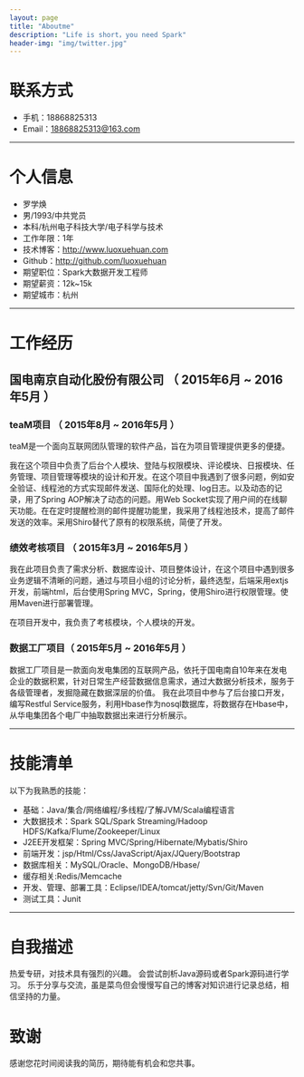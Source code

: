 ```yaml
---
layout: page
title: "Aboutme"
description: "Life is short，you need Spark"
header-img: "img/twitter.jpg"
---
```





# 联系方式

- 手机：18868825313
- Email：18868825313@163.com

---

# 个人信息

 - 罗学焕
 - 男/1993/中共党员 
 - 本科/杭州电子科技大学/电子科学与技术 
 - 工作年限：1年
 - 技术博客：http://www.luoxuehuan.com 
 - Github：http://github.com/luoxuehuan
 - 期望职位：Spark大数据开发工程师
 - 期望薪资：12k~15k
 - 期望城市：杭州

---

# 工作经历

## 国电南京自动化股份有限公司 （ 2015年6月 ~ 2016年5月 ）

### teaM项目 （ 2015年8月 ~ 2016年5月 ）

teaM是一个面向互联网团队管理的软件产品，旨在为项目管理提供更多的便捷。

我在这个项目中负责了后台个人模块、登陆与权限模块、评论模块、日报模块、任务管理、项目管理等模块的设计和开发。在这个项目中我遇到了很多问题，例如安全验证、线程池的方式实现邮件发送、国际化的处理、log日志。以及动态的记录，用了Spring AOP解决了动态的问题。用Web Socket实现了用户间的在线聊天功能。在在定时提醒检测的邮件提醒功能里，我采用了线程池技术，提高了邮件发送的效率。采用Shiro替代了原有的权限系统，简便了开发。

### 绩效考核项目 （ 2015年3月 ~ 2016年5月 ）

我在此项目负责了需求分析、数据库设计、项目整体设计，在这个项目中遇到很多业务逻辑不清晰的问题，通过与项目小组的讨论分析，最终选型，后端采用extjs开发，前端html，后台使用Spring MVC，Spring，使用Shiro进行权限管理。使用Maven进行部署管理。

在项目开发中，我负责了考核模块，个人模块的开发。

### 数据工厂项目（ 2015年5月 ~ 2016年5月 ）

数据工厂项目是一款面向发电集团的互联网产品，依托于国电南自10年来在发电企业的数据积累，针对日常生产经营数据信息需求，通过大数据分析技术，服务于各级管理者，发掘隐藏在数据深层的价值。
我在此项目中参与了后台接口开发，编写Restful Service服务，利用Hbase作为nosql数据库，将数据存在Hbase中，从华电集团各个电厂中抽取数据出来进行分析展示。

---

# 技能清单

以下为我熟悉的技能：

- 基础：Java/集合/网络编程/多线程/了解JVM/Scala编程语言
- 大数据技术：Spark SQL/Spark Streaming/Hadoop HDFS/Kafka/Flume/Zookeeper/Linux
- J2EE开发框架：Spring MVC/Spring/Hibernate/Mybatis/Shiro
- 前端开发：jsp/Html/Css/JavaScript/Ajax/JQuery/Bootstrap
- 数据库相关：MySQL/Oracle、MongoDB/Hbase/
- 缓存相关:Redis/Memcache
- 开发、管理、部署工具：Eclipse/IDEA/tomcat/jetty/Svn/Git/Maven
- 测试工具：Junit


---
# 自我描述

热爱专研，对技术具有强烈的兴趣。
会尝试剖析Java源码或者Spark源码进行学习。
乐于分享与交流，虽是菜鸟但会慢慢写自己的博客对知识进行记录总结，相信坚持的力量。

# 致谢

感谢您花时间阅读我的简历，期待能有机会和您共事。










